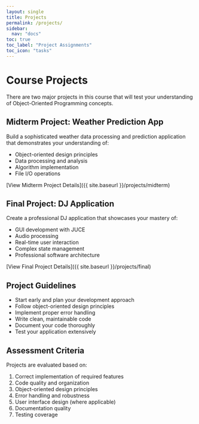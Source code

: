 ```yaml
---
layout: single
title: Projects
permalink: /projects/
sidebar:
  nav: "docs"
toc: true
toc_label: "Project Assignments"
toc_icon: "tasks"
---
```


# Course Projects

There are two major projects in this course that will test your understanding of Object-Oriented Programming concepts.

## Midterm Project: Weather Prediction App

Build a sophisticated weather data processing and prediction application that demonstrates your understanding of:

- Object-oriented design principles
- Data processing and analysis
- Algorithm implementation
- File I/O operations

[View Midterm Project Details]({{ site.baseurl }}/projects/midterm)

## Final Project: DJ Application

Create a professional DJ application that showcases your mastery of:

- GUI development with JUCE
- Audio processing
- Real-time user interaction
- Complex state management
- Professional software architecture

[View Final Project Details]({{ site.baseurl }}/projects/final)

## Project Guidelines

- Start early and plan your development approach
- Follow object-oriented design principles
- Implement proper error handling
- Write clean, maintainable code
- Document your code thoroughly
- Test your application extensively

## Assessment Criteria

Projects are evaluated based on:

1. Correct implementation of required features
2. Code quality and organization
3. Object-oriented design principles
4. Error handling and robustness
5. User interface design (where applicable)
6. Documentation quality
7. Testing coverage
